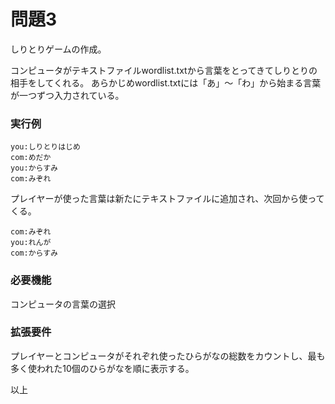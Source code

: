 # 問題3

しりとりゲームの作成。

コンピュータがテキストファイルwordlist.txtから言葉をとってきてしりとりの相手をしてくれる。
あらかじめwordlist.txtには「あ」〜「わ」から始まる言葉が一つずつ入力されている。


### 実行例

```
you:しりとりはじめ
com:めだか
you:からすみ
com:みぞれ
```

プレイヤーが使った言葉は新たにテキストファイルに追加され、次回から使ってくる。

```
com:みぞれ
you:れんが
com:からすみ
```

### 必要機能
コンピュータの言葉の選択

### 拡張要件
プレイヤーとコンピュータがそれぞれ使ったひらがなの総数をカウントし、最も多く使われた10個のひらがなを順に表示する。

以上
